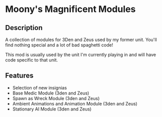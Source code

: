 # Moony's Magnificent Modules

## Description
A collection of modules for 3Den and Zeus used by my former unit. You'll find nothing special and a lot of bad spaghetti code!

This mod is usually used by the unit I'm currently playing in and will have code specific to that unit. 

## Features
- Selection of new insignias
- Base Medic Module (3den and Zeus)
- Spawn as Wreck Module (3den and Zeus)
- Ambient Animations and Animation Module (3den and Zeus)
- Stationary AI Module (3den and Zeus)
